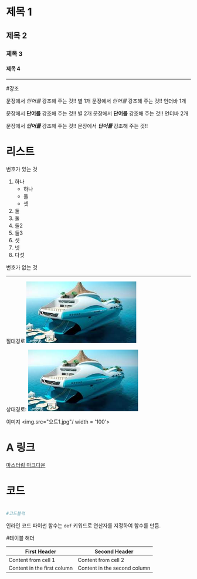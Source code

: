 # 제목 1





## 제목 2







### 제목 3







#### 제목 4
___
#강조

문장에서 *단어를* 강조해 주는 것!! 별 1개
문장에서 _단어를_ 강조해 주는 것!! 언더바 1개


문장에서 **단어를** 강조해 주는 것!! 별 2개
문장에서 __단어를__ 강조해 주는 것!! 언더바 2개

문장에서 ***단어를*** 강조해 주는 것!!
문장에서 ___단어를___ 강조해 주는 것!!



# 리스트
번호가 있는 것 
1. 하나
    - 하나
    - 둘
    - 셋
2. 둘
  1. 둘
  1. 둘2
  1. 둘3
3. 셋
4. 넷
5. 다섯





번호가 없는 것

___
절대경로
![](https://github.com/Choitae/testingfile/blob/main/test/%EC%9A%94%ED%8A%B81.jpg)

상대경로:
![](./test/요트1.jpg)

이미지 
<img.src="요트1.jpg"/ width = '100'>


# A 링크
[마스터링 마크다운](https://guides.github.com/features/mastering-markdown/)


# 코드
``` python

#코드블럭 
```

인라인 코드
파이썬 함수는 `def` 키워드로 연산자를 지정하여 함수를 만듬.

#테이블 해더

First Header | Second Header
------------ | -------------
Content from cell 1 | Content from cell 2
Content in the first column | Content in the second column
